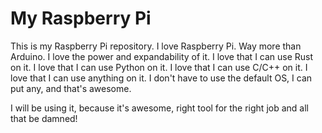 My Raspberry Pi
===============

This is my Raspberry Pi repository. 
I love Raspberry Pi. Way more than Arduino. I love the power and expandability of it. I love that
I can use Rust on it. I love that I can use Python on it. I love that I can use C/C++ on it. I love 
that I can use anything on it.
I don't have to use the default OS, I can put any, and that's awesome.

I will be using it, because it's awesome, right tool for the right job and all that be damned!
